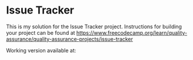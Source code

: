 # Issue Tracker

This is my solution for the Issue Tracker project. Instructions for building your project can be found at https://www.freecodecamp.org/learn/quality-assurance/quality-assurance-projects/issue-tracker

Working version available at: 
